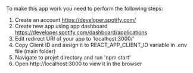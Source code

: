 To make this app work you need to perform the following steps:

1. Create an account https://developer.spotify.com/
2. Create new app using app dashboard https://developer.spotify.com/dashboard/applications
3. Edit redirect URI of your app to 'localhost:3000/'
4. Copy Client ID and assign it to REACT_APP_CLIENT_ID variable in .env file (main folder)
5. Navigate to projet directory and run 'npm start'
6. Open http://localhost:3000 to view it in the browser
